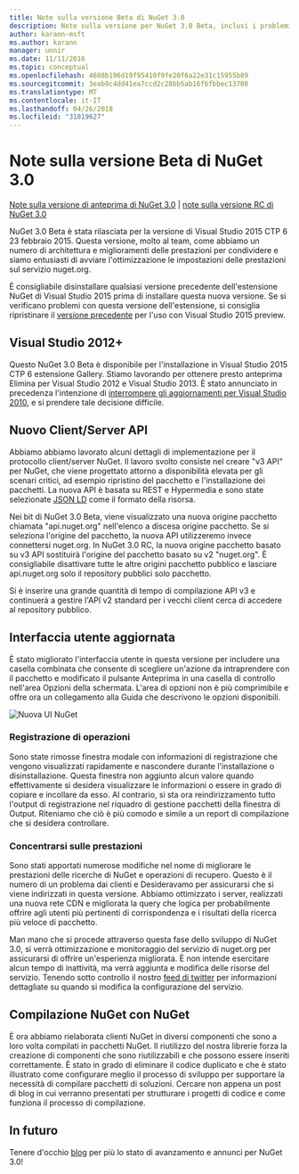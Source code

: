 ```yaml
---
title: Note sulla versione Beta di NuGet 3.0
description: Note sulla versione per NuGet 3.0 Beta, inclusi i problemi noti, correzioni di bug, le funzionalità aggiunte e dcr.
author: karann-msft
ms.author: karann
manager: unnir
ms.date: 11/11/2016
ms.topic: conceptual
ms.openlocfilehash: 4608b196d19f95410f9fe20f6a22e31c15955b89
ms.sourcegitcommit: 3eab9c4dd41ea7ccd2c28bb5ab16f6fbbec13708
ms.translationtype: MT
ms.contentlocale: it-IT
ms.lasthandoff: 04/26/2018
ms.locfileid: "31819627"
---
```

# <a name="nuget-30-beta-release-notes"></a>Note sulla versione Beta di NuGet 3.0

[Note sulla versione di anteprima di NuGet 3.0](../release-notes/nuget-3.0-preview.md) | [note sulla versione RC di NuGet 3.0](../release-notes/nuget-3.0-rc.md)

NuGet 3.0 Beta è stata rilasciata per la versione di Visual Studio 2015 CTP 6 23 febbraio 2015. Questa versione, molto al team, come abbiamo un numero di architettura e miglioramenti delle prestazioni per condividere e siamo entusiasti di avviare l'ottimizzazione le impostazioni delle prestazioni sul servizio nuget.org.

È consigliabile disinstallare qualsiasi versione precedente dell'estensione NuGet di Visual Studio 2015 prima di installare questa nuova versione.  Se si verificano problemi con questa versione dell'estensione, si consiglia ripristinare il [versione precedente](http://nuget.codeplex.com/downloads/get/909582) per l'uso con Visual Studio 2015 preview.

## <a name="visual-studio-2012"></a>Visual Studio 2012+

Questo NuGet 3.0 Beta è disponibile per l'installazione in Visual Studio 2015 CTP 6 estensione Gallery. Stiamo lavorando per ottenere presto anteprima Elimina per Visual Studio 2012 e Visual Studio 2013. È stato annunciato in precedenza l'intenzione di [interrompere gli aggiornamenti per Visual Studio 2010](http://blog.nuget.org/20141002/visual-studio-2010.html), e si prendere tale decisione difficile.

## <a name="new-clientserver-api"></a>Nuovo Client/Server API

Abbiamo abbiamo lavorato alcuni dettagli di implementazione per il protocollo client/server NuGet. Il lavoro svolto consiste nel creare "v3 API" per NuGet, che viene progettato attorno a disponibilità elevata per gli scenari critici, ad esempio ripristino del pacchetto e l'installazione dei pacchetti. La nuova API è basata su REST e Hypermedia e sono state selezionate [JSON LD](http://json-ld.org) come il formato della risorsa.

Nei bit di NuGet 3.0 Beta, viene visualizzato una nuova origine pacchetto chiamata "api.nuget.org" nell'elenco a discesa origine pacchetto.   Se si seleziona l'origine del pacchetto, la nuova API utilizzeremo invece connettersi nuget.org. In NuGet 3.0 RC, la nuova origine pacchetto basato su v3 API sostituirà l'origine del pacchetto basato su v2 "nuget.org".  È consigliabile disattivare tutte le altre origini pacchetto pubblico e lasciare api.nuget.org solo il repository pubblici solo pacchetto.

Si è inserire una grande quantità di tempo di compilazione API v3 e continuerà a gestire l'API v2 standard per i vecchi client cerca di accedere al repository pubblico.

## <a name="updated-ui"></a>Interfaccia utente aggiornata

È stato migliorato l'interfaccia utente in questa versione per includere una casella combinata che consente di scegliere un'azione da intraprendere con il pacchetto e modificato il pulsante Anteprima in una casella di controllo nell'area Opzioni della schermata.  L'area di opzioni non è più comprimibile e offre ora un collegamento alla Guida che descrivono le opzioni disponibili.

![Nuova UI NuGet](./media/NuGet-3.0-Beta/updated-ui.png)


### <a name="operation-logging"></a>Registrazione di operazioni

Sono state rimosse finestra modale con informazioni di registrazione che vengono visualizzati rapidamente e nascondere durante l'installazione o disinstallazione.  Questa finestra non aggiunto alcun valore quando effettivamente si desidera visualizzare le informazioni o essere in grado di copiare e incollare da esso.  Al contrario, si sta ora reindirizzamento tutto l'output di registrazione nel riquadro di gestione pacchetti della finestra di Output.  Riteniamo che ciò è più comodo e simile a un report di compilazione che si desidera controllare.


### <a name="focus-on-performance"></a>Concentrarsi sulle prestazioni

Sono stati apportati numerose modifiche nel nome di migliorare le prestazioni delle ricerche di NuGet e operazioni di recupero.  Questo è il numero di un problema dai clienti e Desideravamo per assicurarsi che si viene indirizzati in questa versione.  Abbiamo ottimizzato i server, realizzati una nuova rete CDN e migliorata la query che logica per probabilmente offrire agli utenti più pertinenti di corrispondenza e i risultati della ricerca più veloce di pacchetto.

Man mano che si procede attraverso questa fase dello sviluppo di NuGet 3.0, si verrà ottimizzazione e monitoraggio del servizio di nuget.org per assicurarsi di offrire un'esperienza migliorata.  È non intende esercitare alcun tempo di inattività, ma verrà aggiunta e modifica delle risorse del servizio.  Tenendo sotto controllo il nostro [feed di twitter](http://twitter.com/nuget) per informazioni dettagliate su quando si modifica la configurazione del servizio.

## <a name="building-nuget-with-nuget"></a>Compilazione NuGet con NuGet

È ora abbiamo rielaborata clienti NuGet in diversi componenti che sono a loro volta compilati in pacchetti NuGet. Il riutilizzo del nostra librerie forza la creazione di componenti che sono riutilizzabili e che possono essere inseriti correttamente.  È stato in grado di eliminare il codice duplicato e che è stato illustrato come configurare meglio il processo di sviluppo per supportare la necessità di compilare pacchetti di soluzioni.  Cercare non appena un post di blog in cui verranno presentati per strutturare i progetti di codice e come funziona il processo di compilazione.

## <a name="stay-tuned"></a>In futuro

Tenere d'occhio [blog](http://blog.nuget.org) per più lo stato di avanzamento e annunci per NuGet 3.0!
